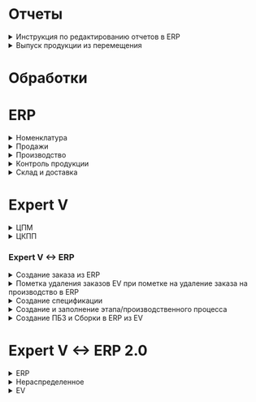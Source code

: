 
# Отчеты
<details>
  <summary>Инструкция по редактированию отчетов в ERP</summary>
  
[Инструкция по редактированию отчетов в ERP](Инструкции/ERP/Инструкция%20по%20редактированию%20отчетов%20ЕРП.pdf)
  
</details>
<details>
  <summary>Выпуск продукции из перемещения</summary>
  
[Описание](Отчеты/Выпуск%20продукции%20из%20перемещения.md)
  
</details>

# Обработки
# ERP
<details>
  <summary>Номенклатура</summary>

  [Разбитие номенклатуры на составляющие](ERP/Расширения/ГенерацияНоменклатуры/ОбщиеМодули/ПолучитьДанныеИзНоменклатуры.md)    

</details>
<details>  
  <summary>Продажи</summary>

  <details>
  <summary>Заказы клиентов</summary>
    
[Проверка стоимости позиций заказа клиента при печати спецификации](ERP/Расширения/ВсёВОдном/ЗаказКлиента.ФормаДокумента.md#функция-проверкацены)   
[Приведение к Цене за км](ERP/Расширения/ВсёВОдном/ЗаказКлиента.ФормаДокумента.md#процедура-всеводномзапретпесчетаценприизменениипослеэлемент) 
[ЦенаЗаКМ для тендерной защиты](ERP/Расширения/ВсёВОдном/ЗаказКлиента.ФормаДокумента.md#процедура-всеводномзапретпесчетаценприизменениипослеэлемент) 
</details>
</details>
<details>  
  <summary>Производство</summary>

  <details>
  <summary>Заказы на производство</summary>
    
[Добавление IDZak в заказ клиента](ERP/Расширения/ВсёВОдном/ЗаказНаПроизводство.МодульОбъект.md)  
</details>
<details>
  <summary>Паспорта КПП</summary>
    
[Создание контроля веса](ERP/Расширения/СертификатыНаКабель)  
</details>
<details>
  <summary>Контроль веса КПП</summary>
</details>
</details>

<details>
  <summary>Контроль продукции</summary>

  <details>
  <summary>Контроль продукции</summary>
    
  [Нахождение по IDZak длинны намотки в КП](ERP/Расширения/КонтрольПродукции/КП.МодульОбъекта.md)
  
</details>
</details>

<details>
  <summary>Склад и доставка</summary>
  <details>
    <summary>ОИТС</summary>
    <details>
      <summary>Документы</summary>
      <details>
        <summary>ВнутреннееПотребление</summary>
        
  [Модуль объекта](ERP/Расширения/ОИТС/Документы/ВнутреннееПотребление/МодульОбъекта.md) 
  
  [Форма документа](ERP/Расширения/ОИТС/Документы/ВнутреннееПотребление/ФормаДокумента.md)    
      </details>
      <details>
        <summary>ПрочееОприходованиеТоваров</summary>

  [Модуль объекта](ERP/Расширения/ОИТС/Документы/ПрочееОприходованиеТоваров/МодульОбъекта.md)
  
  [Форма документа](ERP/Расширения/ОИТС/Документы/ПрочееОприходованиеТоваров/ФормаДокумента.md)
      </details>
      <details>
        <summary>УчетОтработанныхРанееТМЦ</summary>

  [Форма](ERP/Расширения/ОИТС/Документы/УчетОтработанныхРанееТМЦ/Форма.md)
  
  [Форма документа](ERP/Расширения/ОИТС/Документы/УчетОтработанныхРанееТМЦ/ФормаДокумента.md)
  
  [Форма cписка](ERP/Расширения/ОИТС/Документы/УчетОтработанныхРанееТМЦ/ФормаСписка.md)
      </details>
  [Перемещение товаров/Модуль объекта](ERP/Расширения/ОИТС/Документы/ПеремещениеТоваров.МодульОбъекта.md)
  
  [Сборка товаров/Модуль объекта](ERP/Расширения/ОИТС/Документы/СборкаТоваров.МодульОбъекта.md)
    </details>
    <details>
      <summary>Общие модули</summary>
      
  [ОИТС_УчетТМЦ](ERP/Расширения/ОИТС/Общие%20модули/ОИТС_УчетТМЦ.md)
   </details>
   <details>
     <summary>Справочники</summary>
     <details>
       <summary>СотрудникиДляУчетаТМЦ</summary>
       
  [Форма cписка](ERP/Расширения/ОИТС/Справочники/СотрудникиДляУчетаТМЦ/ФормаСписка.md)
  
  [Форма элемента](ERP/Расширения/ОИТС/Справочники/СотрудникиДляУчетаТМЦ/ФормаЭлемента.md)
     </details>

   </details>
  </details>
</details>

# Expert V
<details>
  <summary>ЦПМ</summary>

  ## ШиныЦПМ
  
  ## НомерКристализатора

  ## ЦПМ Фильера

  ## Номенклатура оборудований ЦПМ
  
  ## Номенклатура оборудований ЦПМ

  ## Признак сырья
  <details>
  <summary> ЦПМ документ (выработка) </summary> 
   
  [Заполнение Сменного задания](EV/ЦПМДокумент.ФормаЭлемента.md)
  </details>

  ## Оптимальное размещение продукции ЦПМ
  <details>
    
  [Сгруппированные заказы склад](EV/СгруппированныеЗаказыСклад)
  
  [Сменное задание упаковки шин](EV/СменноеЗаданиеУпаковкиШин)
  </details>
    
</details>


<details>
  <summary>ЦКПП</summary>
  <details>
  <summary> Сгруппированные заказы </summary> 

  [Актуализация Сгруппированных заказов с Excel](EV/Сгруппированные%20заказы/ФормаСписка.СинхронизацияСExcel.md)
         
  </details>  
  
  <details>
  <summary> Шахтная Производительность оборудования </summary> 

  [Шахтная Производительность оборудования](EV/Общие%20Модули/РасчетПроизводительностиОборудований.md?plain=1#L1)
 
  [КодФуРасМат](EV/Общие%20Модули/Формирование%20рабочих%20массивов.md?plain=1#L483)
         
  </details>  
</details>
  
  
  
  </details> 

  </details> 

### Expert V <-> ERP
<details>
  <summary>Создание заказа из ERP</summary>
  
  [Отправка заказа из ERP](ERP/Расширения/ВсёВОдном/ЗаказНаПроизводство.МодульОбъект.md?plain=1#L9)
  
  [Принятие заказов в EV](EV/HTTP-сервисы/Заказы.md?plain=1#L1)
     
  [Создание документа в EV](EV/Общие%20Модули/Формирование%20рабочих%20массивов.md?plain=1#L1)

</details>

<details>
  <summary>Пометка удаления заказов EV при пометке на удаление заказа на производство в ERP</summary>
  
  [Запрос на удаление из ERP](ERP/Расширения/ВсёВОдном/ЗаказНаПроизводство.МодульОбъект.md?plain=1#L33)

  [Пометка на удаление в EV](EV/HTTP-сервисы/ЗаменаСтрокЗаказов.md?plain=1#L58)
  
</details>

<details>
  <summary> Создание спецификации </summary>
  
  [Создание спецификации в ERP](/ERP/Расширения/СпецификацияРасширение/Ресурсная%20спецификация/Форма%20элемента.md?plain=1#L1)
  
  [Запросы на заполнение из ERP (Факт)](ERP/Расширения/СпецификацияРасширение/Заказ%20на%20производство%20.%20Форма%20документа.md?plain=1#L22)
  
  [Запросы на заполнение из ERP (Эталон)](/ERP/Расширения/СпецификацияРасширение/Ресурсная%20спецификация/Форма%20элемента.md?plain=1#L54)
  

</details>

<details>
  <summary> Создание и заполнение этапа/производственного процесса </summary>
  
  Этап = Производственный процесс
  
  [Создание первого этапа](ERP/Расширения/СпецификацияРасширение/Ресурсная%20спецификация/Форма%20элемента.md?plain=1#L297)
  
  [Создание второго этапа](ERP/Расширения/СпецификацияРасширение/Ресурсная%20спецификация/Форма%20элемента.md?plain=1#L332)
  

</details>

<details>
  <summary> Создание ПБЗ и Сборки в ERP из EV </summary>
  

  [Создание ПБЗ и Сборки в ERP](ERP/HTTP-сервисы/Всё%20в%20одном.auto_pbz.md?plain=1#L49)
  
  [Запрос на создание ПБЗ и Сборки из EV](EV/Общие%20Модули/Ерп%20обмен.md?plain=#L11)
  

</details>


# Expert V <-> ERP 2.0
<details> <summary>ERP</summary>
  
<details> <summary>ЗК</summary>
 
  [Запись IDZAKAZA в ЗК ERP](ERP/Расширения/IDZAK/Документы/ЗаказКлиента/Модуль.md?plain=1#L2)
  
  [Обработка добавления/копирования строк в ЗК ERP](ERP/Расширения/IDZAK/Документы/ЗаказКлиента/ФормаДокумента.md?plain=1#L2-L10)
</details>
<details> <summary>ПБЗ</summary> 

  [Внесение IDZAKAZA в ПБЗ ERP](  ERP/Расширения/IDZAK/Документы/ПроизводствоБезЗаказа/Модуль.md?plain=1#L12)
  
  [Проверка-Отправка продукции ПБЗ ERP в EV](  ERP/Расширения/IDZAK/Документы/ПроизводствоБезЗаказа/Модуль.md?plain=1#L25)

  [Создание пустой спецификации в ПБЗ ERP](  ERP/Расширения/IDZAK/Документы/ПроизводствоБезЗаказа/Модуль.md?plain=1#L31)

  [Заполнение спецификации в ПБЗ ERP](  ERP/Расширения/IDZAK/Документы/ПроизводствоБезЗаказа/Модуль.md?plain=1#L33C9-L42C11)

  [Создание сборки-разборки "Дробленый ПВХ" в ПБЗ ERP](  ERP/Расширения/IDZAK/Документы/ПроизводствоБезЗаказа/Модуль.md?plain=1#L48C6-L55C18)
  
  [Вторая запись ПБЗ ERP](ERP/Расширения/IDZAK/Документы/ПроизводствоБезЗаказа/ФормаДокумента.md?plain=1#L24)
 
  
  
  <details> <summary>ПБЗ</summary>
    
  </details>

</details>

                 
<details> <summary>ЗНП</summary>
            
  
  [Запись IDZAKAZA в ЗНП ERP](ERP/Расширения/IDZAK/ОбщиеФормы/СозданиеНаОснованииУточнениеЗаказываемогоКоличества.md?plain=1#L2)

  При Проверке происходит проверка позиций и снятие у них галок в регистре IDZAKAZA, если галки нет тогда позиция попадает в ТЗ для отправки
  
  [Проверка-Отправка продукции ЗНП ERP в EV](ERP/Расширения/IDZAK/Документы/ЗаказНаПроизводство2_2/Модуль.md?plain=1#L34)

<details> <summary>Запреты форм</summary>
              
  [Запрет на копирование ЗНП ERP](ERP/Расширения/IDZAK/Документы/ЗаказНаПроизводство2_2/ФормаСписка.md?plain=1#L1)
  
  [Запреты формы элемента ЗНП ERP](ERP/Расширения/IDZAK/Документы/ЗаказНаПроизводство2_2/ФормаЭлемента.md)
  Пометка удаления на заказе = пометка удаления в ЕВ на заказе
  
  [Пометка удаления ЗНП ERP в EV](ERP/Расширения/IDZAK/Документы/ЗаказНаПроизводство2_2/Модуль.md?plain=1#L56)

               
</details>             
</details>
</details>

<details> <summary>Нераспределенное</summary>
IDZak в заказе клиента или производстве без заказа ERP, тип число, формат: номер записи с такой номенклатурой - ХХ, год - ХХХ, номер счета - ХХХХХХ, номер куска в Expert V - ХХХ, порядковый номер - ХХХХХХ. 10 024 000001 001 000001 

[Создание IDZAKAZA в ERP](ERP/Расширения/IDZAK/ОбщийМодуль/ОбщийМодульИДЗАКИ.md?plain=1#L1)

Добавляет +1 в первую цифру к ИДЗАКАЗА, больше 9 не идёт

[Добавить строку разбиением в ERP](ERP/Расширения/IDZAK/ОбщийМодуль/РаботаСТабличнымиЧастямиКлиент.md)

Создает пустую спецуху в разработке, с Нашим ИДЗАКОМ,НОМЕНКЛАТУРОЙ,ДАТОЙ ДЕЙСТВИЯ

[Создание пустой спецификации ERP](ERP/Расширения/Спецификация/Общий%20модуль/РаботаСоСпецификацией.md?plain=1#L2)

</details>


  </details>

<details> <summary> EV</summary>
  
[Пометка на удаление заказов из ЕРП](EV/HTTP-сервисы/ПометитьНаУдалениеЗаказыНаПроизв.md?plain=1#L2)
  
[Создание заказов из ЕРП](EV/HTTP-сервисы/СозданиеДокументовИзERP.md?plain=1#L8)

[Отправка спецификации в ЕРП](EV//Общие%20Модули/Ерп%20обмен.md?plain=1#L151)
</details>
    
      



